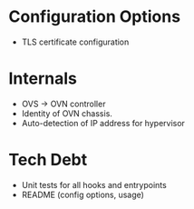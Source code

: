 # Configuration Options

- TLS certificate configuration

# Internals

- OVS -> OVN controller
- Identity of OVN chassis.
- Auto-detection of IP address for hypervisor

# Tech Debt

- Unit tests for all hooks and entrypoints
- README (config options, usage)
